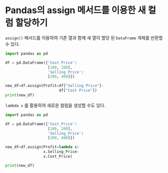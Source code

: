 # Pandas의 assign 메서드를 이용한 새 컬럼 할당하기

```assign()``` 메서드를 이용하여 기존 열과 함께 새 열이 할당 된 ```DataFrame``` 개체를 반환할 수 있다.

```python
import pandas as pd

df = pd.DataFrame({'Cost Price': 
                   [100, 200], 
                   'Selling Price':
                   [200, 400]})

new_df=df.assign(Profit=df["Selling Price"]-
                        df["Cost Price"])
print(new_df)
```

```lambda x``` 를 활용하여 새로운 컬럼을 생성할 수도 있다.
```python
import pandas as pd

df = pd.DataFrame({'Cost_Price': 
                   [100, 200], 
                   'Selling_Price': 
                   [200, 400]})

new_df=df.assign(Profit=lambda x: 
                 x.Selling_Price-
                 x.Cost_Price)

print(new_df)
```
